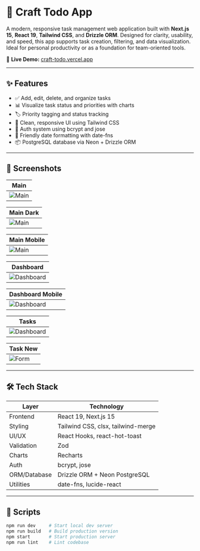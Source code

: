 # 📝 Craft Todo App

A modern, responsive task management web application built with **Next.js 15**, **React 19**, **Tailwind CSS**, and **Drizzle ORM**. Designed for clarity, usability, and speed, this app supports task creation, filtering, and data visualization. Ideal for personal productivity or as a foundation for team-oriented tools.

🔗 **Live Demo:** [craft-todo.vercel.app](https://craft-todo-mkpnoid9w-evans-projects-4883610d.vercel.app/)

---

## ✨ Features

- ✅ Add, edit, delete, and organize tasks
- 📊 Visualize task status and priorities with charts
- 🏷️ Priority tagging and status tracking
- 🧼 Clean, responsive UI using Tailwind CSS
- 🔐 Auth system using bcrypt and jose
- 📅 Friendly date formatting with date-fns
- 📦 PostgreSQL database via Neon + Drizzle ORM

---

## 📸 Screenshots

| Main                           |
| ------------------------------ |
| ![Main](./screenshot/main.png) |

| Main Dark                           |
| ----------------------------------- |
| ![Main](./screenshot/main_dark.png) |

| Main Mobile                       |
| --------------------------------- |
| ![Main](./screenshot/main_sm.png) |

| Dashboard                                |
| ---------------------------------------- |
| ![Dashboard](./screenshot/dashboard.png) |

| Dashboard Mobile                            |
| ------------------------------------------- |
| ![Dashboard](./screenshot/dashboard_sm.png) |

| Tasks                                 |
| ------------------------------------- |
| ![Dashboard](./screenshot/issues.png) |

| Task New                            |
| ----------------------------------- |
| ![Form](./screenshot/issue_new.png) |

---

## 🛠️ Tech Stack

| Layer        | Technology                         |
| ------------ | ---------------------------------- |
| Frontend     | React 19, Next.js 15               |
| Styling      | Tailwind CSS, clsx, tailwind-merge |
| UI/UX        | React Hooks, react-hot-toast       |
| Validation   | Zod                                |
| Charts       | Recharts                           |
| Auth         | bcrypt, jose                       |
| ORM/Database | Drizzle ORM + Neon PostgreSQL      |
| Utilities    | date-fns, lucide-react             |

---

## 🧪 Scripts

```bash
npm run dev     # Start local dev server
npm run build   # Build production version
npm start       # Start production server
npm run lint    # Lint codebase
```
